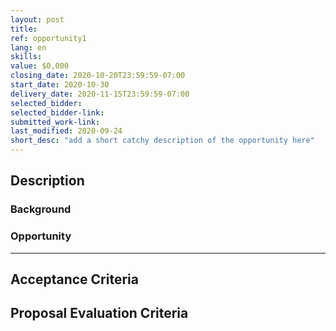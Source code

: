 ```yaml
---
layout: post
title:
ref: opportunity1
lang: en
skills:
value: $0,000
closing_date: 2020-10-20T23:59:59-07:00
start_date: 2020-10-30
delivery_date: 2020-11-15T23:59:59-07:00
selected_bidder:
selected_bidder-link:
submitted_work-link:
last_modified: 2020-09-24
short_desc: "add a short catchy description of the opportunity here"
---
```


## Description

### Background

<!-- Provide the supplier with an understanding of who they will be working for (Division, Branch). Also include all relevant background e.g.  what work, if any, has been done in this space in the past? Is this a net new project, or is this a continuation of previous efforts? What is the problem that needs to be solved? It is best to provide as much information here as possible as a lack of clarity would result in many questions from suppliers (the answers to which will need to be translated and posted on the website) -->

### Opportunity

<!-- In this section explain in detail the work are you expecting the supplier to complete. From this this supplier needs to be able to assess their level of effort required to complete the project. This section should fully explain all aspects of the opportunity and all deliverables that must be completed for the vendor to fulfill their responsibilities for the contract. As you are writing the description of the work, consider reviewing the guidance statements from the GC Enterprise Architecture Framework and whether the work can be described in the form of a test (aligning with a shift towards Test Driven Development). Also include here any links to information that the supplier would need in order to fully understand the scope of work (e.g. data tables if the work requires data analysis).  Remember that all information in this template will be posted on the Micro-Acquisition website so must be Unclassified. -->

<hr/>

## Acceptance Criteria

<!-- The acceptance criteria describe how the code will be assessed once it is delivered by the supplier. 
The acceptance criteria must include:
A criteria related to the license file in the acceptance criteria.
A criteria related to the requirements (linking back to the description of those requirements in the opportunity statement)
The acceptance criteria could also include:
A criteria related to the quality assurance tests that the code will be run through and what result from those tests is required in order for the code to be accepted. If possible, include the tests/set up the CI/CD pipeline on the GitHub or GitLab repo where the code will be delivered for full transparency and so that suppliers can run the tests themselves.

It is important that this section is very clear to suppliers as only deliverables that meet acceptance criteria will result in payment.  More information on the acceptance criteria can be found in the Acceptance Criteria guidance.
Example:
This is a fixed price opportunity governed by the terms of the Micro-Acquisition pilot. To be paid the fixed price, you must meet all of the following criteria:
The code must be delivered with the following open source license _____________________
The code must fulfill the requirements specified in the opportunity description
The code must get a pass mark on the following tests:
Test a
Test b
Test c -->

## Proposal Evaluation Criteria

<!-- The Evaluation Criteria explain how ESDC will evaluate the applications submitted by suppliers. These criteria identify what must be submitted and how it will be evaluated. 
When developing your criteria, remember that we want suppliers to be able to apply to any opportunity in two hours or less.  Also consider that there could be 20+ people applying to any opportunity and we want the work that you must do as evaluators to be easy and not time consuming. With those two things in mind, we recommend that all opportunities include the below evaluation criteria.  You can find more information on why we chose these criteria in the Evaluation Criteria guidance.  
Example:
Your proposal will be scored using the following criteria:
Using 250 words or less, please provide:
Confirmation that you have the skills to complete this work. Include examples of how you obtained and/or have used these skills before. Examples could include: previous work experience, schoolwork, Civic Tech projects etc.)
-->
